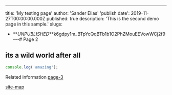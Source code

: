 ---

title: 'My testing page'
author: 'Sander Elias'
'publish date': 2019-11-27T00:00:00.000Z
published: true
description: 'This is the second demo page in this sample.'
slugs:

- **_UNPUBLISHED_**k6gdpy1m_BTpYcQqBTb1b1O2PhZMouEEVowWCj2f9
  ---# Page 2

## its a wild world after all

```typescript
console.log('amazing');
```

Related information [page-3](/etc/blog/page-3)

[site-map](/home)
